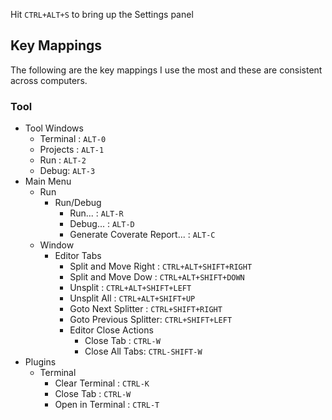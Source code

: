 
Hit `CTRL+ALT+S` to bring up the Settings panel

## Key Mappings

The following are the key mappings I use the most and these are consistent across computers.

### Tool

* Tool Windows
  * Terminal : `ALT-0`
  * Projects : `ALT-1`
  * Run : `ALT-2`
  * Debug: `ALT-3`
* Main Menu
  * Run
    * Run/Debug
      * Run... : `ALT-R`
      * Debug... : `ALT-D`
      * Generate Coverate Report... : `ALT-C`
  * Window
    * Editor Tabs
      * Split and Move Right : `CTRL+ALT+SHIFT+RIGHT`
      * Split and Move Dow  : `CTRL+ALT+SHIFT+DOWN`
      * Unsplit : `CTRL+ALT+SHIFT+LEFT`
      * Unsplit All : `CTRL+ALT+SHIFT+UP`
      * Goto Next Splitter : `CTRL+SHIFT+RIGHT`
      * Goto Previous Splitter: `CTRL+SHIFT+LEFT`
      * Editor Close Actions
        * Close Tab : `CTRL-W`
        * Close All Tabs: `CTRL-SHIFT-W` 
* Plugins
  * Terminal
    * Clear Terminal : `CTRL-K`
    * Close Tab : `CTRL-W`
    * Open in Terminal : `CTRL-T`
